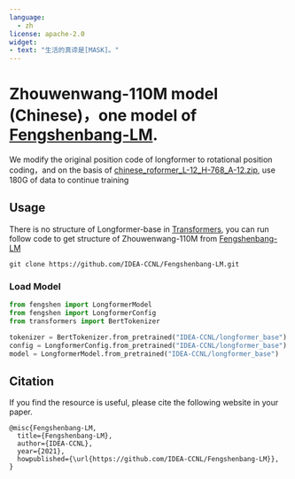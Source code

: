```yaml
---
language: 
  - zh
license: apache-2.0
widget:
- text: "生活的真谛是[MASK]。"
---
```

# Zhouwenwang-110M model (Chinese)，one model of [Fengshenbang-LM](https://github.com/IDEA-CCNL/Fengshenbang-LM).
We modify the original position code of longformer to rotational position coding，and on the basis of [chinese_roformer_L-12_H-768_A-12.zip](https://github.com/ZhuiyiTechnology/roformer), use 180G of data to continue training

## Usage
There is no structure of Longformer-base in [Transformers](https://github.com/huggingface/transformers), you can run follow code to get structure of Zhouwenwang-110M from [Fengshenbang-LM](https://github.com/IDEA-CCNL/Fengshenbang-LM)

 ```shell
 git clone https://github.com/IDEA-CCNL/Fengshenbang-LM.git
 ```

### Load Model
```python
from fengshen import LongformerModel    
from fengshen import LongformerConfig
from transformers import BertTokenizer

tokenizer = BertTokenizer.from_pretrained("IDEA-CCNL/longformer_base")
config = LongformerConfig.from_pretrained("IDEA-CCNL/longformer_base")
model = LongformerModel.from_pretrained("IDEA-CCNL/longformer_base")
```



## Citation
If you find the resource is useful, please cite the following website in your paper.

```
@misc{Fengshenbang-LM,
  title={Fengshenbang-LM},
  author={IDEA-CCNL},
  year={2021},
  howpublished={\url{https://github.com/IDEA-CCNL/Fengshenbang-LM}},
}
```
